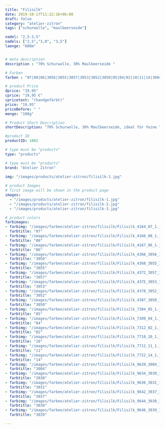 ```yaml
---
title: "Filisilk"
date: 2019-10-17T11:22:16+06:00
draft: false
category: "atelier-zitron"
tags: ["schurwolle", "maulbeerseide"] 	

nadel: "2,5-3,5" 
nadels: ["2,5","3,0", "3,5"] 
laenge: "600m"	


# meta description
description : "70% Schurwolle, 30% Maulbeerseide "

# Farben
farben : "07|08|06|3056|3055|3057|3053|3052|3050|05|04|02|10|11|14|3004|3030|3031|3037|3038|3039"

# product Price
dprice: "19,95"
cprice: "19,95 €"
cpricetext: "(handgefärbt)"
price: "19.95"
priceBefore: " "
menge: "100g"

# Product Short Description
shortDescription: "70% Schurwolle, 30% Maulbeerseide, ideal für feine Tücher und Accessoires"

#product ID
productID: 1002

# type must be "products"
type: "products"

# type must be "products"
brand: "Atelier Zitron"
   
img: "/images/products/atelier-zitron/filisilk-1.jpg"

# product Images
# first image will be shown in the product page
images:
  - "/images/products/atelier-zitron/filisilk-1.jpg"
  - "/images/products/atelier-zitron/filisilk-2.jpg"
  - "/images/products/atelier-zitron/filisilk-3.jpg"

# product colors
farbimages:
- farbimg: "/images/farben/atelier-zitron/filisilk/Filisilk_4164_07_1.jpg"	
  farbtitle: "07"
- farbimg: "/images/farben/atelier-zitron/filisilk/Filisilk_4166_08_1.jpg"	
  farbtitle: "08"
- farbimg: "/images/farben/atelier-zitron/filisilk/Filisilk_4167_06_1.jpg"	
  farbtitle: "06"
- farbimg: "/images/farben/atelier-zitron/filisilk/Filisilk_4366_3056_1.jpg"	
  farbtitle: "3056"
- farbimg: "/images/farben/atelier-zitron/filisilk/Filisilk_4368_3055_1.jpg"	
  farbtitle: "3055"
- farbimg: "/images/farben/atelier-zitron/filisilk/Filisilk_4372_3057_1.jpg"	
  farbtitle: "3057"
- farbimg: "/images/farben/atelier-zitron/filisilk/Filisilk_4375_3053_1.jpg"	
  farbtitle: "3053"
- farbimg: "/images/farben/atelier-zitron/filisilk/Filisilk_4378_3052_1.jpg"	
  farbtitle: "3052"
- farbimg: "/images/farben/atelier-zitron/filisilk/Filisilk_4387_3050_1.jpg"	
  farbtitle: "3050"
- farbimg: "/images/farben/atelier-zitron/filisilk/Filisilk_7304_05_1.jpg"	
  farbtitle: "05"
- farbimg: "/images/farben/atelier-zitron/filisilk/Filisilk_7309_04_1.jpg"	
  farbtitle: "04"
- farbimg: "/images/farben/atelier-zitron/filisilk/Filisilk_7312_02_1.jpg"	
  farbtitle: "02"
- farbimg: "/images/farben/atelier-zitron/filisilk/Filisilk_7710_10_1.jpg"	
  farbtitle: "10"
- farbimg: "/images/farben/atelier-zitron/filisilk/Filisilk_7712_11_1.jpg"	
  farbtitle: "11"
- farbimg: "/images/farben/atelier-zitron/filisilk/Filisilk_7722_14_1.jpg"	
  farbtitle: "14"
- farbimg: "/images/farben/atelier-zitron/filisilk/Filisilk_9620_3004_1.jpg"	
  farbtitle: "3004"
- farbimg: "/images/farben/atelier-zitron/filisilk/Filisilk_9634_3030_1.jpg"	
  farbtitle: "3030"
- farbimg: "/images/farben/atelier-zitron/filisilk/Filisilk_9636_3031_1.jpg"	
  farbtitle: "3031"
- farbimg: "/images/farben/atelier-zitron/filisilk/Filisilk_9642_3037_1.jpg"	
  farbtitle: "3037"
- farbimg: "/images/farben/atelier-zitron/filisilk/Filisilk_9644_3038_1.jpg"	
  farbtitle: "3038"
- farbimg: "/images/farben/atelier-zitron/filisilk/Filisilk_9646_3039_1.jpg"	
  farbtitle: "3039"

---
```



